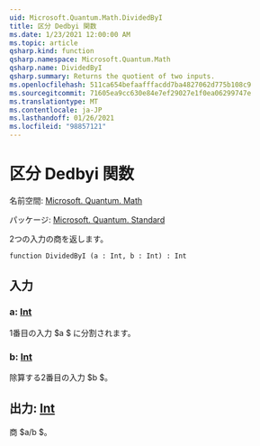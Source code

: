```yaml
---
uid: Microsoft.Quantum.Math.DividedByI
title: 区分 Dedbyi 関数
ms.date: 1/23/2021 12:00:00 AM
ms.topic: article
qsharp.kind: function
qsharp.namespace: Microsoft.Quantum.Math
qsharp.name: DividedByI
qsharp.summary: Returns the quotient of two inputs.
ms.openlocfilehash: 511ca654befaafffacdd7ba4827062d775b108c9
ms.sourcegitcommit: 71605ea9cc630e84e7ef29027e1f0ea06299747e
ms.translationtype: MT
ms.contentlocale: ja-JP
ms.lasthandoff: 01/26/2021
ms.locfileid: "98857121"
---
```

# <a name="dividedbyi-function"></a>区分 Dedbyi 関数

名前空間: [Microsoft. Quantum. Math](xref:Microsoft.Quantum.Math)

パッケージ: [Microsoft. Quantum. Standard](https://nuget.org/packages/Microsoft.Quantum.Standard)


2つの入力の商を返します。

```qsharp
function DividedByI (a : Int, b : Int) : Int
```


## <a name="input"></a>入力

### <a name="a--int"></a>a: [Int](xref:microsoft.quantum.lang-ref.int)

1番目の入力 $a $ に分割されます。


### <a name="b--int"></a>b: [Int](xref:microsoft.quantum.lang-ref.int)

除算する2番目の入力 $b $。



## <a name="output--int"></a>出力: [Int](xref:microsoft.quantum.lang-ref.int)

商 $a/b $。